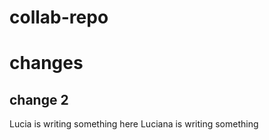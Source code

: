# collab-repo

# changes 

## change 2

Lucia is writing something here
Luciana is writing something